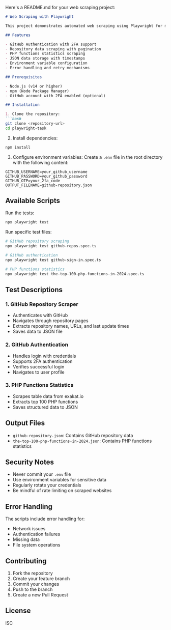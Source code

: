 Here's a README.md for your web scraping project:

```markdown:/Users/imhayatunnabi/Herd/playwright-task/README.md
# Web Scraping with Playwright

This project demonstrates automated web scraping using Playwright for multiple websites including GitHub repositories and PHP function statistics.

## Features

- GitHub Authentication with 2FA support
- Repository data scraping with pagination
- PHP functions statistics scraping
- JSON data storage with timestamps
- Environment variable configuration
- Error handling and retry mechanisms

## Prerequisites

- Node.js (v14 or higher)
- npm (Node Package Manager)
- GitHub account with 2FA enabled (optional)

## Installation

1. Clone the repository:
```bash
git clone <repository-url>
cd playwright-task
```

2. Install dependencies:
```bash
npm install
```

3. Configure environment variables:
Create a `.env` file in the root directory with the following content:

```env
GITHUB_USERNAME=your_github_username
GITHUB_PASSWORD=your_github_password
GITHUB_OTP=your_2fa_code
OUTPUT_FILENAME=github-repository.json
```

## Available Scripts

Run the tests:

```bash
npx playwright test
```

Run specific test files:
```bash
# GitHub repository scraping
npx playwright test github-repos.spec.ts

# GitHub authentication
npx playwright test github-sign-in.spec.ts

# PHP functions statistics
npx playwright test the-top-100-php-functions-in-2024.spec.ts
```

## Test Descriptions

### 1. GitHub Repository Scraper

- Authenticates with GitHub
- Navigates through repository pages
- Extracts repository names, URLs, and last update times
- Saves data to JSON file

### 2. GitHub Authentication

- Handles login with credentials
- Supports 2FA authentication
- Verifies successful login
- Navigates to user profile

### 3. PHP Functions Statistics

- Scrapes table data from exakat.io
- Extracts top 100 PHP functions
- Saves structured data to JSON

## Output Files

- `github-repository.json`: Contains GitHub repository data
- `the-top-100-php-functions-in-2024.json`: Contains PHP functions statistics

## Security Notes

- Never commit your `.env` file
- Use environment variables for sensitive data
- Regularly rotate your credentials
- Be mindful of rate limiting on scraped websites

## Error Handling

The scripts include error handling for:

- Network issues
- Authentication failures
- Missing data
- File system operations

## Contributing

1. Fork the repository
2. Create your feature branch
3. Commit your changes
4. Push to the branch
5. Create a new Pull Request

## License

ISC

